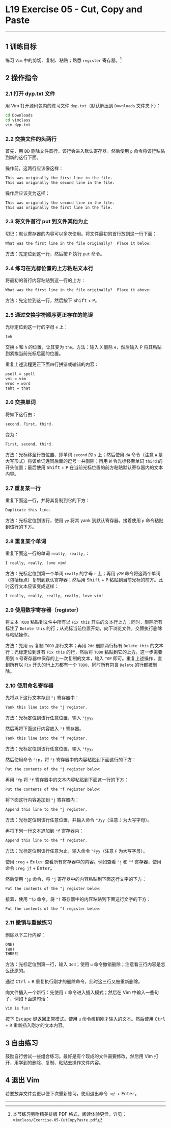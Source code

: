 # L19 Exercise 05 - Cut, Copy and Paste
---



## 1 训练目标

练习 `Vim` 中的剪切、复制、粘贴；熟悉 `register` 寄存器。[^1]



## 2 操作指令

### 2.1 打开 dyp.txt 文件

用 Vim 打开源码包内的练习文件 `dyp.txt`（默认解压到 `Downloads` 文件夹下）：

```bash
cd Downloads
cd vimclass
vim dyp.txt
```



### 2.2 交换文件的头两行

首先，用 <kbd>D</kbd><kbd>D</kbd> 删除文件首行。该行会进入默认寄存器。然后使用 `p` 命令将该行粘贴到新的这行下面。

操作前，这两行应该像这样：

```markdown
This was originally the first line in the file.
This was originally the second line in the file.
```

操作后应该变为这样：

```markdown
This was originally the second line in the file.
This was originally the first line in the file.
```



### 2.3 将文件首行 put 到文件其他为止

切记：默认寄存器的内容可以多次使用。将文件最初的首行放到这一行下面：

```markdown
What was the first line in the file originally?  Place it below:
```

方法：先定位到这一行，然后按 <kbd>P</kbd> 执行 `put` 命令。



### 2.4 练习在光标位置的上方粘贴文本行

将最初的首行内容粘贴到这一行的上方：

```markdown
What was the first line in the file originally?  Place it above:
```

方法：先定位到这一行，然后按下 <kbd>Shift</kbd> + <kbd>P</kbd>。



### 2.5 通过交换字符顺序更正存在的笔误

光标定位到这一行的字母 `e` 上：

```markdown
teh
```

交换 `e` 和 `h` 的位置，让其变为 `the`。方法：输入 <kbd>X</kbd> 删除 `e`，然后输入 <kbd>P</kbd> 将其粘贴到紧挨当前光标后面的位置。

重复上述流程更正下面四行拼错或输错的内容：

```markdown
psell = spell
vmi = vim
wrod = word
taht = that
```



### 2.6 交换单词

将如下这行由：

```markdown
second, First, third.
```

变为：

```markdown
First, second, third.
```

方法：光标移至行首位置、即单词 `second` 的 `s` 上；然后使用 `dW` 命令（注意 `W` 是大写形式）将该单词连同后面的逗号一并删除；再用 <kbd>W</kbd> 令光标移至单词 `third` 的开头位置；最后使用 <kbd>Shift</kbd> + <kbd>P</kbd> 在当前光标位置的前方粘贴默认寄存器内的文本内容。



### 2.7 重复某一行

重复下面这一行，并将其复制到它的下方：

```markdown
Duplicate this line.
```

方法：光标定位到该行，使用 `yy` 将其 yank 到默认寄存器。接着使用 `p` 命令粘贴到该行的下方。



### 2.8 重复某个单词

重复下面这一行的单词 `really, really,`：

```markdown
I really, really, love vim!
```

方法：光标定位到第一个单词 `really` 的字母 `r` 上；再用 `y2W` 命令将这两个单词（包括标点）复制到默认寄存器；然后用 <kbd>Shift</kbd> + <kbd>P</kbd> 粘贴到当前光标的前方。此时这行文本应该变成这样：

```markdown
I really, really, really, really, love vim!
```



### 2.9 使用数字寄存器（register）

将文本 `TODO` 粘贴到文件中所有以 `Fix this` 开头的文本行上方；同时，删除所有标注了 `Delete this` 的行；从光标当前位置开始，向下浏览文件，交替执行删除与粘贴操作。

方法：先用 `yy` 复制 `TODO` 那行文本；再用 `2dd` 删除两行标有 `Delete this` 的文本行；光标定位到含有 `Fix this` 的行，然后将 `TODO` 粘贴到它的上方。这一步需要用到 `0` 号寄存器中保存的上一次复制的文本，输入 `"0P` 即可。重复上述操作，直到所有以 `Fix` 开头的行上方都有一个 `TODO`、同时所有包含 `Delete` 的行都被删除。



### 2.10 使用命名寄存器

先将以下这行文本存到 `"j` 寄存器中：

```markdown
Yank this line into the "j register.
```

方法：光标定位到该行任意位置，输入 `"jyy`。



然后再将下面这行内容放入 `"f` 寄存器。

```markdown
Yank this line into the "f register.
```

方法：光标定位到该行任意位置，输入 `"fyy`。



然后使用命令 `"jp`，将 `"j` 寄存器中的内容粘贴到下面这行的下方：

```markdown
Put the contents of the "j register below:
```



再用 `"fp` 将 `"f` 寄存器中的文本内容粘贴到下面这一行的下方：

```markdown
Put the contents of the "f register below:
```



将下面这行内容追加到 `"j` 寄存器内：

```markdown
Append this line to the "j register.
```

方法：光标定位到该行任意位置，并输入命令 `"Jyy`（注意 `J` 为大写字母）。



再将下列一行文本追加到 `"f` 寄存器内：

```markdown
Append this line to the "f register.
```

方法：光标定位到该行任意为止，输入命令 `"Fyy`（注意 `F` 为大写字母）。



使用 `:reg` + <kbd>Enter</kbd> 查看所有寄存器中的内容。例如查看 `"j` 和 `"f` 寄存器，使用命令 `:reg jf` + <kbd>Enter</kbd>。

然后使用 `"jp` 命令，将 `"j` 寄存器中的内容粘贴到下面这行文字的下方：

```markdown
Put the contents of the "j register below:
```



接着，使用 `"fp` 命令，将 `"f` 寄存器中的内容粘贴到下面这行文字的下方：

```markdown
Put the contents of the "f register below:
```



### 2.11 撤销与重做练习

删除以下三行内容：

```markdown
ONE)
TWO)
THREE)
```

方法：光标定位到第一行，输入 `3dd`；使用 `u` 命令撤销删除；注意看三行内容是怎么还原的。

通过 <kbd>Ctrl</kbd> + <kbd>R</kbd> 重复执行刚才的删除命令，此时这三行又被重新删除。

向文件插入一个新行：先使用 `i` 命令进入插入模式；然后在 Vim 中输入一些句子，例如下面这句话：

```markdown
Vim is fun!
```

按下 <kbd>Escape</kbd> 键返回正常模式。使用 `u` 命令撤销刚才输入的文本。然后使用 <kbd>Ctrl</kbd> + <kbd>R</kbd> 重新插入刚才的文本内容。



## 3 自由练习

鼓励自行尝试一些组合练习。最好是有个现成的文件需要修改，然后用 Vim 打开，用学到的删除、复制、粘贴去操作文件内容。



## 4 退出 Vim

若要放弃文件变更以便下次重新练习，使用退出命令 `:q!` + <kbd>Enter</kbd>。



---

[^1]: 本节练习另附精美排版 PDF 格式，阅读体验更佳，详见：`vimclass/Exercise-05-CutCopyPaste.pdf`
